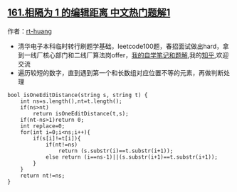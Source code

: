 ## [161.相隔为 1 的编辑距离 中文热门题解1](https://leetcode.cn/problems/one-edit-distance/solutions/100000/cbian-li-jiao-duan-de-shu-zi-by-rt-huang)

作者：[rt-huang](https://leetcode.cn/u/rt-huang)
* 清华电子本科临时转行刷题学基础，leetcode100题，春招面试做出hard，拿到一线厂核心部门和二线厂算法岗offer，[我的自学笔记和题解](https://github.com/huangrt01/CS-Notes),我的[知乎](https://www.zhihu.com/people/huang-rui-teng),欢迎交流
* 遍历较短的数字，直到遇到第一个和长数组对应位置不等的元素，再做判断处理
```
bool isOneEditDistance(string s, string t) {
    int ns=s.length(),nt=t.length();
    if(ns>nt)
        return isOneEditDistance(t,s);
    if(nt-ns>1)return 0;
    int replace=0;
    for(int i=0;i<ns;i++){
        if(s[i]!=t[i]){
            if(nt!=ns)
                return (s.substr(i)==t.substr(i+1));
            else return (i==ns-1)||(s.substr(i+1)==t.substr(i+1));
        }
    }
    return nt!=ns; 
}
```


